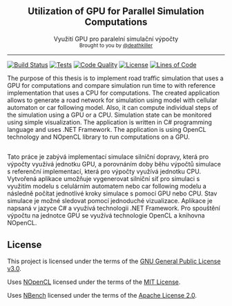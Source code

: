 <h2 align="center">
    Utilization of GPU for Parallel Simulation Computations
</h2>

<div align="center">
    Využití GPU pro paralelní simulační výpočty
</div>

<div align="center">
  <sub>
    Brought to you by <a href="https://github.com/deathkiller">@deathkiller</a>
  </sub>
</div>
<hr/>

[![Build Status](https://img.shields.io/appveyor/ci/deathkiller/traffic-simulation.svg?logo=visual-studio-code&logoColor=ffffff)](https://ci.appveyor.com/project/deathkiller/traffic-simulation)
[![Tests](https://img.shields.io/appveyor/tests/deathkiller/traffic-simulation.svg?compact_message)](https://ci.appveyor.com/project/deathkiller/traffic-simulation/build/tests)
[![Code Quality](https://img.shields.io/codacy/grade/374e7485fe0c42d4924fe4a2c151cf3a.svg)](https://www.codacy.com/app/deathkiller/traffic-simulation)
[![License](https://img.shields.io/github/license/deathkiller/traffic-simulation.svg)](https://github.com/deathkiller/traffic-simulation/blob/master/LICENSE)
[![Lines of Code](https://img.shields.io/badge/lines%20of%20code-15k-blue.svg)](https://github.com/deathkiller/traffic-simulation/graphs/code-frequency)


The purpose of this thesis is to implement road traffic simulation that uses
a GPU for computations and compare simulation run time to with reference
implementation that uses a CPU for computations. The created application allows
to generate a road network for simulation using model with cellular automaton
or car following model. Also, it can compute individual steps of the simulation
using a GPU or a CPU. Simulation state can be monitored using simple
visualization. The application is written in C# programming language and uses
.NET Framework. The application is using OpenCL technology and NOpenCL library
to run computations on a GPU.


##
Tato práce je zabývá implementací simulace silniční dopravy, která pro výpočty
využívá jednotku GPU, a porovnáním doby běhu výpočtů simulace s referenční
implementací, která pro výpočty využívá jednotku CPU. Vytvořená aplikace
umožňuje vygenerovat silniční síť pro simulaci s využitím modelu s celulárním
automatem nebo car following modelu a následně počítat jednotlivé kroky
simulace s pomocí GPU nebo CPU. Stav simulace je možné sledovat pomocí
jednoduché vizualizace. Aplikace je napsaná v jazyce C# a využívá technologii
.NET Framework. Pro spouštění výpočtu na jednotce GPU se využívá technologie
OpenCL a knihovna NOpenCL.


## License
This project is licensed under the terms of the [GNU General Public License v3.0](./LICENSE).

Uses [NOpenCL](https://github.com/tunnelvisionlabs/NOpenCL) licensed under the terms of the [MIT License](https://github.com/tunnelvisionlabs/NOpenCL/blob/master/LICENSE.md).

Uses [NBench](https://github.com/petabridge/NBench) licensed under the terms of the [Apache License 2.0](https://github.com/petabridge/NBench/blob/dev/LICENSE).